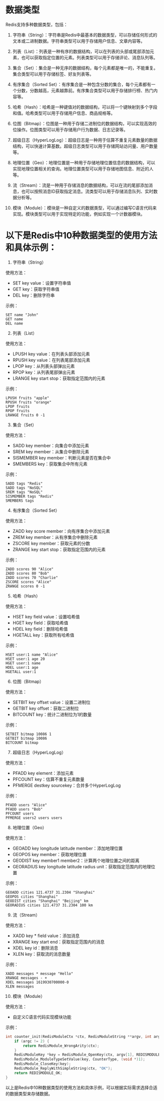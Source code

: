 # 数据类型

Redis支持多种数据类型，包括：

1. 字符串（String）：字符串是Redis中最基本的数据类型，可以存储任何形式的文本或二进制数据。字符串类型可以用于存储用户信息、文章内容等。

2. 列表（List）：列表是一种有序的数据结构，可以在列表的头部或尾部添加元素，也可以获取指定位置的元素。列表类型可以用于存储评论、消息队列等。

3. 集合（Set）：集合是一种无序的数据结构，每个元素都是唯一的，不能重复。集合类型可以用于存储标签、好友列表等。

4. 有序集合（Sorted Set）：有序集合是一种包含分数的集合，每个元素都有一个分数，分数越高，元素越靠前。有序集合类型可以用于存储排行榜、热门内容等。

5. 哈希（Hash）：哈希是一种键值对的数据结构，可以将一个键映射到多个字段和值。哈希类型可以用于存储用户信息、商品规格等。

6. 位图（Bitmap）：位图是一种用于存储二进制位的数据结构，可以实现高效的位操作。位图类型可以用于存储用户行为数据、日志记录等。

7. 超级日志（HyperLogLog）：超级日志是一种用于估算不重复元素数量的数据结构，可以快速计算基数。超级日志类型可以用于存储网站访问量、用户数量等。

8. 地理位置（Geo）：地理位置是一种用于存储地理位置信息的数据结构，可以实现地理位置相关的查询。地理位置类型可以用于存储地图信息、附近的人等。

9. 流（Stream）：流是一种用于存储消息的数据结构，可以在流的尾部添加消息，也可以按照消息ID获取指定消息。流类型可以用于存储消息队列、实时数据分析等。

10. 模块（Module）：模块是一种自定义的数据类型，可以通过编写C语言代码来实现。模块类型可以用于实现特定的功能，例如实现一个计数器模块。

# 以下是Redis中10种数据类型的使用方法和具体示例：

1. 字符串（String）

使用方法：

- SET key value：设置字符串值
- GET key：获取字符串值
- DEL key：删除字符串

示例：

```
SET name "John"
GET name
DEL name
```

2. 列表（List）

使用方法：

- LPUSH key value：在列表头部添加元素
- RPUSH key value：在列表尾部添加元素
- LPOP key：从列表头部弹出元素
- RPOP key：从列表尾部弹出元素
- LRANGE key start stop：获取指定范围内的元素

示例：

```
LPUSH fruits "apple"
RPUSH fruits "orange"
LPOP fruits
RPOP fruits
LRANGE fruits 0 -1
```

3. 集合（Set）

使用方法：

- SADD key member：向集合中添加元素
- SREM key member：从集合中删除元素
- SISMEMBER key member：判断元素是否在集合中
- SMEMBERS key：获取集合中所有元素

示例：

```
SADD tags "Redis"
SADD tags "NoSQL"
SREM tags "NoSQL"
SISMEMBER tags "Redis"
SMEMBERS tags
```

4. 有序集合（Sorted Set）

使用方法：

- ZADD key score member：向有序集合中添加元素
- ZREM key member：从有序集合中删除元素
- ZSCORE key member：获取元素的分数
- ZRANGE key start stop：获取指定范围内的元素

示例：

```
ZADD scores 90 "Alice"
ZADD scores 80 "Bob"
ZADD scores 70 "Charlie"
ZSCORE scores "Alice"
ZRANGE scores 0 -1
```

5. 哈希（Hash）

使用方法：

- HSET key field value：设置哈希值
- HGET key field：获取哈希值
- HDEL key field：删除哈希值
- HGETALL key：获取所有哈希值

示例：

```
HSET user:1 name "Alice"
HSET user:1 age 20
HGET user:1 name
HDEL user:1 age
HGETALL user:1
```

6. 位图（Bitmap）

使用方法：

- SETBIT key offset value：设置二进制位
- GETBIT key offset：获取二进制位
- BITCOUNT key：统计二进制位为1的数量

示例：

```
SETBIT bitmap 10086 1
GETBIT bitmap 10086
BITCOUNT bitmap
```

7. 超级日志（HyperLogLog）

使用方法：

- PFADD key element：添加元素
- PFCOUNT key：估算不重复元素数量
- PFMERGE destkey sourcekey：合并多个HyperLogLog

示例：

```
PFADD users "Alice"
PFADD users "Bob"
PFCOUNT users
PFMERGE users2 users users
```

8. 地理位置（Geo）

使用方法：

- GEOADD key longitude latitude member：添加地理位置
- GEOPOS key member：获取地理位置
- GEODIST key member1 member2：计算两个地理位置之间的距离
- GEORADIUS key longitude latitude radius unit：获取指定范围内的地理位置

示例：

```
GEOADD cities 121.4737 31.2304 "Shanghai"
GEOPOS cities "Shanghai"
GEODIST cities "Shanghai" "Beijing" km
GEORADIUS cities 121.4737 31.2304 100 km
```

9. 流（Stream）

使用方法：

- XADD key \* field value：添加消息
- XRANGE key start end：获取指定范围内的消息
- XDEL key id：删除消息
- XLEN key：获取流的消息数量

示例：

```
XADD messages * message "Hello"
XRANGE messages - +
XDEL messages 1619930700000-0
XLEN messages
```

10. 模块（Module）

使用方法：

- 自定义C语言代码实现模块功能

示例：

```c
int counter_init(RedisModuleCtx *ctx, RedisModuleString **argv, int argc) {
    if (argc != 2) {
        return RedisModule_WrongArity(ctx);
    }
    RedisModuleKey *key = RedisModule_OpenKey(ctx, argv[1], REDISMODULE_WRITE);
    RedisModule_ModuleTypeSetValue(key, CounterType, (void *)1);
    RedisModule_CloseKey(key);
    RedisModule_ReplyWithSimpleString(ctx, "OK");
    return REDISMODULE_OK;
}
```

以上是Redis中10种数据类型的使用方法和具体示例，可以根据实际需求选择合适的数据类型来存储数据。
